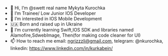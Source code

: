- 👋 Hi, I’m @swett real name Mykyta Kurochka
- 👾 I’m Trainee/ Low Junior IOS Developer 
- 👀 I’m interested in IOS Mobile Development
- 🇺🇦 Born and raised up in Ukraine
- 🌱 I’m currently learning Swift,IOS SDK and libraries named Alamofire,SdwebImage, Then(for making code cleaner for UI) 
- 📫 How to reach me email: ngrizzzli@gmail.com, telegram: @nkurochka, linkedin: https://www.linkedin.com/in/kurkabein/

<!---
swett/swett is a ✨ special ✨ repository because its `README.md` (this file) appears on your GitHub profile.
You can click the Preview link to take a look at your changes.
--->
